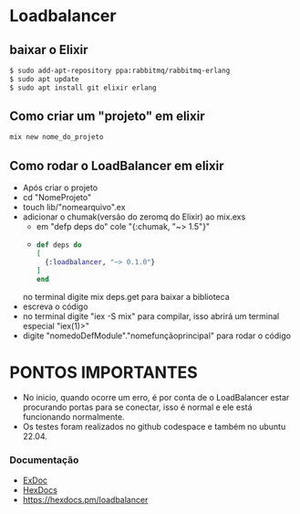 # Loadbalancer

## baixar o Elixir
```bash
$ sudo add-apt-repository ppa:rabbitmq/rabbitmq-erlang
$ sudo apt update
$ sudo apt install git elixir erlang
```

## Como criar um "projeto" em elixir
```elixir
mix new nome_do_projeto
```

## Como rodar o LoadBalancer em elixir
* Após criar o projeto
* cd "NomeProjeto"
* touch lib/"nomearquivo".ex
* adicionar o chumak(versão do zeromq do Elixir) ao mix.exs
    * em "defp deps do" cole "{:chumak, "~> 1.5"}"
    * ```elixir
      def deps do
      [
        {:loadbalancer, "~> 0.1.0"}
      ]
      end
      ```
    no terminal digite mix deps.get para baixar a biblioteca
* escreva o código
* no terminal digite "iex -S mix" para compilar, isso abrirá um terminal especial "iex(1)>"
* digite "nomedoDefModule"."nomefunçãoprincipal" para rodar o código

# PONTOS IMPORTANTES
* No inicio, quando ocorre um erro, é por conta de o LoadBalancer estar procurando portas para se conectar, isso é normal e ele está funcionando normalmente.
* Os testes foram realizados no github codespace e também no ubuntu 22.04.

### Documentação
* [ExDoc](https://github.com/elixir-lang/ex_doc)
* [HexDocs](https://hexdocs.pm)
* <https://hexdocs.pm/loadbalancer>

